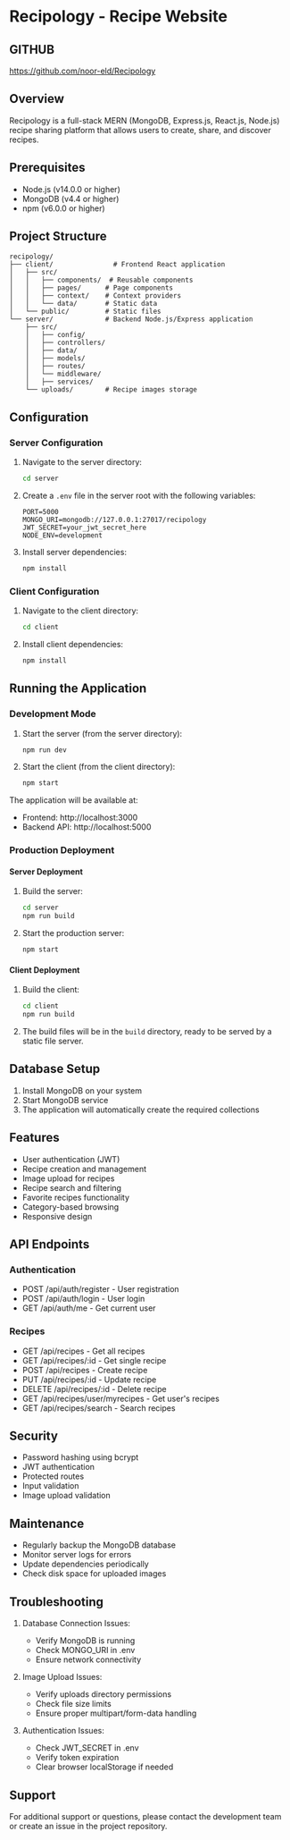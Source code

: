 # Recipology - Recipe Website

## GITHUB
https://github.com/noor-eld/Recipology

## Overview
Recipology is a full-stack MERN (MongoDB, Express.js, React.js, Node.js) recipe sharing platform that allows users to create, share, and discover recipes.

## Prerequisites
- Node.js (v14.0.0 or higher)
- MongoDB (v4.4 or higher)
- npm (v6.0.0 or higher)

## Project Structure
```
recipology/
├── client/               # Frontend React application
│   ├── src/
│   │   ├── components/  # Reusable components
│   │   ├── pages/      # Page components
│   │   ├── context/    # Context providers
│   │   └── data/       # Static data
│   └── public/         # Static files
└── server/             # Backend Node.js/Express application
    ├── src/
    │   ├── config/
    │   ├── controllers/    
    │   ├── data/
    │   ├── models/
    │   ├── routes/
    │   └── middleware/
    │   ├── services/
    └── uploads/        # Recipe images storage
```

## Configuration

### Server Configuration
1. Navigate to the server directory:
   ```bash
   cd server
   ```

2. Create a `.env` file in the server root with the following variables:
   ```
   PORT=5000
   MONGO_URI=mongodb://127.0.0.1:27017/recipology
   JWT_SECRET=your_jwt_secret_here
   NODE_ENV=development
   ```

3. Install server dependencies:
   ```bash
   npm install
   ```

### Client Configuration
1. Navigate to the client directory:
   ```bash
   cd client
   ```

2. Install client dependencies:
   ```bash
   npm install
   ```

## Running the Application

### Development Mode
1. Start the server (from the server directory):
   ```bash
   npm run dev
   ```

2. Start the client (from the client directory):
   ```bash
   npm start
   ```

The application will be available at:
- Frontend: http://localhost:3000
- Backend API: http://localhost:5000

### Production Deployment

#### Server Deployment
1. Build the server:
   ```bash
   cd server
   npm run build
   ```

2. Start the production server:
   ```bash
   npm start
   ```

#### Client Deployment
1. Build the client:
   ```bash
   cd client
   npm run build
   ```

2. The build files will be in the `build` directory, ready to be served by a static file server.

## Database Setup
1. Install MongoDB on your system
2. Start MongoDB service
3. The application will automatically create the required collections

## Features
- User authentication (JWT)
- Recipe creation and management
- Image upload for recipes
- Recipe search and filtering
- Favorite recipes functionality
- Category-based browsing
- Responsive design

## API Endpoints

### Authentication
- POST /api/auth/register - User registration
- POST /api/auth/login - User login
- GET /api/auth/me - Get current user

### Recipes
- GET /api/recipes - Get all recipes
- GET /api/recipes/:id - Get single recipe
- POST /api/recipes - Create recipe
- PUT /api/recipes/:id - Update recipe
- DELETE /api/recipes/:id - Delete recipe
- GET /api/recipes/user/myrecipes - Get user's recipes
- GET /api/recipes/search - Search recipes

## Security
- Password hashing using bcrypt
- JWT authentication
- Protected routes
- Input validation
- Image upload validation

## Maintenance
- Regularly backup the MongoDB database
- Monitor server logs for errors
- Update dependencies periodically
- Check disk space for uploaded images

## Troubleshooting
1. Database Connection Issues:
   - Verify MongoDB is running
   - Check MONGO_URI in .env
   - Ensure network connectivity

2. Image Upload Issues:
   - Verify uploads directory permissions
   - Check file size limits
   - Ensure proper multipart/form-data handling

3. Authentication Issues:
   - Check JWT_SECRET in .env
   - Verify token expiration
   - Clear browser localStorage if needed

## Support
For additional support or questions, please contact the development team or create an issue in the project repository.
